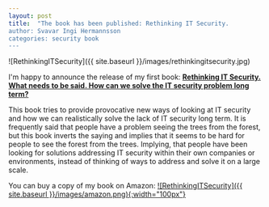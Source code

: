 ```yaml
---
layout: post
title:  "The book has been published: Rethinking IT Security. 
author: Svavar Ingi Hermannsson
categories: security book
---
```

![RethinkingITSecurity]({{ site.baseurl }}/images/rethinkingitsecurity.jpg)

I'm happy to announce the release of my first book: <a href="https://www.amazon.com/Rethinking-Security-needs-security-problem/dp/1546410988/ref=sr_1_1?ie=UTF8&qid=1496676466&sr=8-1&keywords=rethinking+it+security">**Rethinking IT Security. What needs to be said. How can we solve the IT security problem long term?**</a>

This book tries to provide provocative new ways of looking at IT security and how we can realistically solve the lack of IT security long term. It is frequently said that people have a problem seeing the trees from the forest, but this book inverts the saying and implies that it seems to be hard for people to see the forest from the trees. Implying, that people have been looking for solutions addressing IT security within their own companies or environments, instead of thinking of ways to address and solve it on a large scale.

You can buy a copy of my book on Amazon: <a href="https://www.amazon.com/Rethinking-Security-needs-security-problem/dp/1546410988/ref=sr_1_1?ie=UTF8&qid=1496676466&sr=8-1&keywords=rethinking+it+security">![RethinkingITSecurity]({{ site.baseurl }}/images/amazon.png){:width="100px"}</a> 


